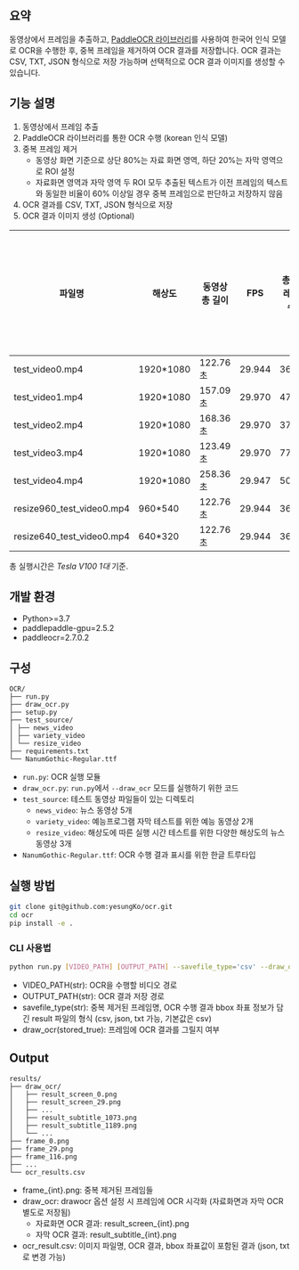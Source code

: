 
## 요약
동영상에서 프레임을 추출하고, [PaddleOCR 라이브러리](https://github.com/PaddlePaddle/PaddleOCR)를 사용하여 한국어 인식 모델로 OCR을 수행한 후, 중복 프레임을 제거하여 OCR 결과를 저장합니다. OCR 결과는 CSV, TXT, JSON 형식으로 저장 가능하며 선택적으로 OCR 결과 이미지를 생성할 수 있습니다.

## 기능 설명
1. 동영상에서 프레임 추출
2. PaddleOCR 라이브러리를 통한 OCR 수행 (korean 인식 모델)
3. 중복 프레임 제거
   - 동영상 화면 기준으로 상단 80%는 자료 화면 영역, 하단 20%는 자막 영역으로 ROI 설정
   - 자료화면 영역과 자막 영역 두 ROI 모두 추출된 텍스트가 이전 프레임의 텍스트와 동일한 비율이 60% 이상일 경우 중복 프레임으로 판단하고 저장하지 않음
4. OCR 결과를 CSV, TXT, JSON 형식으로 저장
5. OCR 결과 이미지 생성 (Optional)


| 파일명                     | 해상도      | 동영상 총 길이 | FPS     | 총 프레임 수 | 중복 제거 후 프레임 수 | 총 실행시간* |
|----------------------------|-------------|----------------|---------|--------------|------------------------|-------------|
| test_video0.mp4            | 1920*1080   | 122.76초       | 29.944  | 3676         | 66                     | 92.32초     |
| test_video1.mp4            | 1920*1080   | 157.09초       | 29.970  | 4708         | 51                     | 72.24초     |
| test_video2.mp4            | 1920*1080   | 168.36초       | 29.970  | 3701         | 41                     | 58.59초     |
| test_video3.mp4            | 1920*1080   | 123.49초       | 29.970  | 7743         | 58                     | 96.52초     |
| test_video4.mp4            | 1920*1080   | 258.36초       | 29.947  | 5042         | 27                     | 63.05초     |
| resize960_test_video0.mp4  | 960*540     | 122.76초       | 29.944  | 3676         | 72                     | 78.07초     |
| resize640_test_video0.mp4  | 640*320     | 122.76초       | 29.944  | 3676         | 74                     | 55.02초     |

총 실행시간은 *Tesla V100 1대* 기준. 

## 개발 환경
- Python>=3.7
- paddlepaddle-gpu=2.5.2
- paddleocr=2.7.0.2

## 구성
```
OCR/
├── run.py
├── draw_ocr.py
├── setup.py
├── test_source/
│ ├── news_video
│ ├── variety_video
│ └── resize_video
├── requirements.txt
└── NanumGothic-Regular.ttf
```

- `run.py`: OCR 실행 모듈
- `draw_ocr.py`: `run.py`에서 `--draw_ocr` 모드를 실행하기 위한 코드
- `test_source`: 테스트 동영상 파일들이 있는 디렉토리
  - `news_video`: 뉴스 동영상 5개
  - `variety_video`: 예능프로그램 자막 테스트를 위한 예능 동영상 2개
  - `resize_video`: 해상도에 따른 실행 시간 테스트를 위한 다양한 해상도의 뉴스 동영상 3개
- `NanumGothic-Regular.ttf`: OCR 수행 결과 표시를 위한 한글 트루타입

## 실행 방법
```bash
git clone git@github.com:yesungKo/ocr.git
cd ocr
pip install -e .
```

### CLI 사용법
```bash
python run.py [VIDEO_PATH] [OUTPUT_PATH] --savefile_type='csv' --draw_ocr
```
- VIDEO_PATH(str): OCR을 수행할 비디오 경로
- OUTPUT_PATH(str): OCR 결과 저장 경로
- savefile_type(str): 중복 제거된 프레임명, OCR 수행 결과 bbox 좌표 정보가 담긴 result 파일의 형식 (csv, json, txt 가능, 기본값은 csv)
- draw_ocr(stored_true): 프레임에 OCR 결과를 그릴지 여부

## Output
```
results/
├── draw_ocr/
│   ├── result_screen_0.png
│   ├── result_screen_29.png
│   ├── ...
│   ├── result_subtitle_1073.png
│   ├── result_subtitle_1189.png
│   └── ...
├── frame_0.png
├── frame_29.png
├── frame_116.png
├── ...
└── ocr_results.csv
```

- frame_{int}.png: 중복 제거된 프레임들
- draw_ocr: drawocr 옵션 설정 시 프레임에 OCR 시각화 (자료화면과 자막 OCR 별도로 저장됨)
    - 자료화면 OCR 결과: result_screen_{int}.png
    - 자막 OCR 결과: result_subtitle_{int}.png
- ocr_result.csv: 이미지 파일명, OCR 결과, bbox 좌표값이 포함된 결과 (json, txt로 변경 가능)